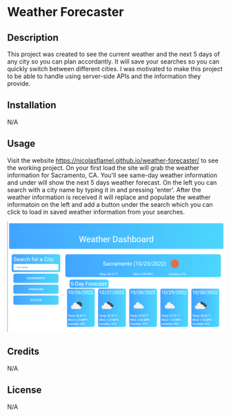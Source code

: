 # Weather Forecaster

## Description

This project was created to see the current weather and the next 5 days of any city so you can plan accordantly. It will save your searches so you can quickly switch between different cities. I was motivated to make this project to be able to handle using server-side APIs and the information they provide. 

## Installation

N/A

## Usage

Visit the website https://nicolasflamel.github.io/weather-forecaster/ to see the working project. On your first load the site will grab the weather information for Sacramento, CA. You'll see same-day weather information and under will show the next 5 days weather forecast. On the left you can search with a city name by typing it in and pressing 'enter'. After the weather information is received it will replace and populate the weather informatoin on the left and add a button under the search which you can click to load in saved weather information from your searches. 

![project_preview](./assets/images/project_preview.png)

## Credits

N/A

## License

N/A